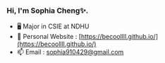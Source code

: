 ### Hi, I'm Sophia Cheng✨.

- 🖥️ Major in CSIE at NDHU
- 📑 Personal Website : [https://becoollll.github.io/](https://becoollll.github.io/)  
- 📫 Email : [sophia910429@gmail.com](mailto:sophia910429@gmail.com)  
